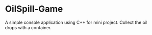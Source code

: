 # OilSpill-Game
A simple console application using C++ for mini project.
Collect the oil drops with a container.
